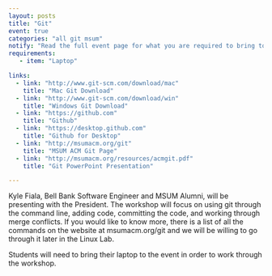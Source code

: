 ```yaml
---
layout: posts
title: "Git"
event: true
categories: "all git msum"
notify: "Read the full event page for what you are required to bring to the event."
requirements:
   - item: "Laptop"

links:
  - link: "http://www.git-scm.com/download/mac"
    title: "Mac Git Download"
  - link: "http://www.git-scm.com/download/win"
    title: "Windows Git Download"
  - link: "https://github.com"
    title: "Github"
  - link: "https://desktop.github.com"
    title: "Github for Desktop"
  - link: "http://msumacm.org/git"
    title: "MSUM ACM Git Page"
  - link: "http://msumacm.org/resources/acmgit.pdf"
    title: "Git PowerPoint Presentation"

---
```


Kyle Fiala, Bell Bank Software Engineer and MSUM Alumni, will be presenting with the President. The workshop will focus on using git through the command line, adding code, committing the code, and working through merge conflicts. If you would like to know more, there is a list of all the commands on the website at msumacm.org/git and we will be willing to go through it later in the Linux Lab.


Students will need to bring their laptop to the event in order to work through the workshop.